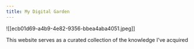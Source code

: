 ```yaml
---
title: My Digital Garden
---
```

![[ecb01d69-a4b9-4e82-9356-bbea4aba4051.jpeg]]

This website serves as a curated collection of the knowledge I've acquired
